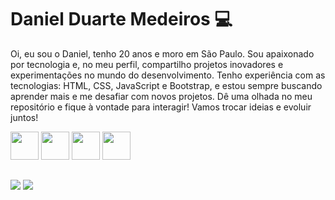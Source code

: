# Daniel Duarte Medeiros 💻

Oi, eu sou o Daniel, tenho 20 anos e moro em São Paulo. Sou apaixonado por tecnologia e, no meu perfil, compartilho projetos inovadores e experimentações no mundo do desenvolvimento. Tenho experiência com as tecnologias: HTML, CSS, JavaScript e Bootstrap, e estou sempre buscando aprender mais e me desafiar com novos projetos. Dê uma olhada no meu repositório e fique à vontade para interagir! Vamos trocar ideias e evoluir juntos!
<div style="display: inline_block">
<img src="https://cdn.jsdelivr.net/gh/devicons/devicon@latest/icons/html5/html5-original.svg" width="45" height="45"/>
<img src="https://cdn.jsdelivr.net/gh/devicons/devicon@latest/icons/css3/css3-original.svg" width="45" height="45"/>
<img src="https://cdn.jsdelivr.net/gh/devicons/devicon@latest/icons/javascript/javascript-plain.svg" width="45" height="45"/>
<img src="https://cdn.jsdelivr.net/gh/devicons/devicon@latest/icons/bootstrap/bootstrap-original.svg" width="45" height="45"/>
</div>

##

<div style="display: inline_block">
  <a href="mailto:duartedaniel.contato@gmail.com"><img src="https://img.shields.io/badge/Gmail-D14836?style=for-the-badge&logo=gmail&logoColor=white" target="_blank"></a>
  <a href="https://www.linkedin.com/in/daniel-duarte-medeiros-aa8134230/"><img src="https://img.shields.io/badge/LinkedIn-0077B5?style=for-the-badge&logo=linkedin&logoColor=white" target="_blank"></a>
</div>

